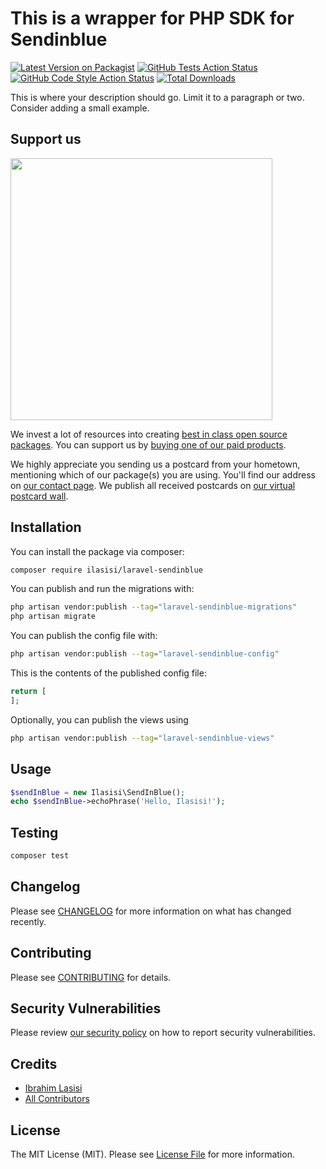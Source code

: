 # This is a wrapper for PHP SDK for Sendinblue

[![Latest Version on Packagist](https://img.shields.io/packagist/v/ilasisi/laravel-sendinblue.svg?style=flat-square)](https://packagist.org/packages/ilasisi/laravel-sendinblue)
[![GitHub Tests Action Status](https://img.shields.io/github/actions/workflow/status/ilasisi/laravel-sendinblue/run-tests.yml?branch=main&label=tests&style=flat-square)](https://github.com/ilasisi/laravel-sendinblue/actions?query=workflow%3Arun-tests+branch%3Amain)
[![GitHub Code Style Action Status](https://img.shields.io/github/actions/workflow/status/ilasisi/laravel-sendinblue/fix-php-code-style-issues.yml?branch=main&label=code%20style&style=flat-square)](https://github.com/ilasisi/laravel-sendinblue/actions?query=workflow%3A"Fix+PHP+code+style+issues"+branch%3Amain)
[![Total Downloads](https://img.shields.io/packagist/dt/ilasisi/laravel-sendinblue.svg?style=flat-square)](https://packagist.org/packages/ilasisi/laravel-sendinblue)

This is where your description should go. Limit it to a paragraph or two. Consider adding a small example.

## Support us

[<img src="https://github-ads.s3.eu-central-1.amazonaws.com/laravel-sendinblue.jpg?t=1" width="419px" />](https://spatie.be/github-ad-click/laravel-sendinblue)

We invest a lot of resources into creating [best in class open source packages](https://spatie.be/open-source). You can support us by [buying one of our paid products](https://spatie.be/open-source/support-us).

We highly appreciate you sending us a postcard from your hometown, mentioning which of our package(s) you are using. You'll find our address on [our contact page](https://spatie.be/about-us). We publish all received postcards on [our virtual postcard wall](https://spatie.be/open-source/postcards).

## Installation

You can install the package via composer:

```bash
composer require ilasisi/laravel-sendinblue
```

You can publish and run the migrations with:

```bash
php artisan vendor:publish --tag="laravel-sendinblue-migrations"
php artisan migrate
```

You can publish the config file with:

```bash
php artisan vendor:publish --tag="laravel-sendinblue-config"
```

This is the contents of the published config file:

```php
return [
];
```

Optionally, you can publish the views using

```bash
php artisan vendor:publish --tag="laravel-sendinblue-views"
```

## Usage

```php
$sendInBlue = new Ilasisi\SendInBlue();
echo $sendInBlue->echoPhrase('Hello, Ilasisi!');
```

## Testing

```bash
composer test
```

## Changelog

Please see [CHANGELOG](CHANGELOG.md) for more information on what has changed recently.

## Contributing

Please see [CONTRIBUTING](CONTRIBUTING.md) for details.

## Security Vulnerabilities

Please review [our security policy](../../security/policy) on how to report security vulnerabilities.

## Credits

- [Ibrahim Lasisi](https://github.com/ilasisi)
- [All Contributors](../../contributors)

## License

The MIT License (MIT). Please see [License File](LICENSE.md) for more information.
